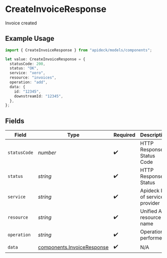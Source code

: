 # CreateInvoiceResponse

Invoice created

## Example Usage

```typescript
import { CreateInvoiceResponse } from "apideck/models/components";

let value: CreateInvoiceResponse = {
  statusCode: 200,
  status: "OK",
  service: "xero",
  resource: "invoices",
  operation: "add",
  data: {
    id: "12345",
    downstreamId: "12345",
  },
};
```

## Fields

| Field                                                                    | Type                                                                     | Required                                                                 | Description                                                              | Example                                                                  |
| ------------------------------------------------------------------------ | ------------------------------------------------------------------------ | ------------------------------------------------------------------------ | ------------------------------------------------------------------------ | ------------------------------------------------------------------------ |
| `statusCode`                                                             | *number*                                                                 | :heavy_check_mark:                                                       | HTTP Response Status Code                                                | 200                                                                      |
| `status`                                                                 | *string*                                                                 | :heavy_check_mark:                                                       | HTTP Response Status                                                     | OK                                                                       |
| `service`                                                                | *string*                                                                 | :heavy_check_mark:                                                       | Apideck ID of service provider                                           | xero                                                                     |
| `resource`                                                               | *string*                                                                 | :heavy_check_mark:                                                       | Unified API resource name                                                | invoices                                                                 |
| `operation`                                                              | *string*                                                                 | :heavy_check_mark:                                                       | Operation performed                                                      | add                                                                      |
| `data`                                                                   | [components.InvoiceResponse](../../models/components/invoiceresponse.md) | :heavy_check_mark:                                                       | N/A                                                                      |                                                                          |